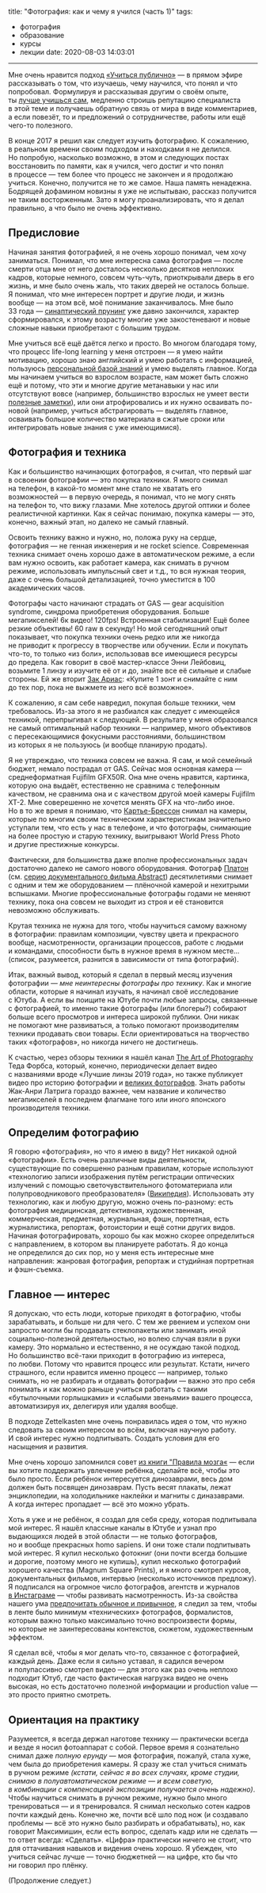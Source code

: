 title: "Фотография: как и чему я учился (часть 1)"
tags:
  - фотография
  - образование
  - курсы
  - лекции
date: 2020-08-03 14:03:01
---

Мне очень нравится подход [«Учиться публично»](https://verbaltovisual.mn.co/plans/40059) — в прямом эфире рассказывать о том, что изучаешь, чему научился, что понял и что попробовал. Формулируя и рассказывая другим о своём опыте, ты [лучше учишься сам](https://ru.wikipedia.org/wiki/%D0%A3%D1%87%D0%B5%D0%BD%D0%B8%D0%B5_%D1%87%D0%B5%D1%80%D0%B5%D0%B7_%D0%BE%D0%B1%D1%83%D1%87%D0%B5%D0%BD%D0%B8%D0%B5), медленно строишь репутацию специалиста в этой теме и получаешь обратную связь от мира в виде комментариев, а если повезёт, то и предложений о сотрудничестве, работы или ещё чего-то полезного.

В конце 2017 я решил как следует изучить фотографию. К сожалению, в реальном времени своим подходом и находками я не делился. Но попробую, насколько возможно, в этом и следующих постах восстановить по памяти, как я учился, чего достиг и что понял в процессе — тем более что процесс не закончен и я продолжаю учиться. Конечно, получится не то же самое. Наша память ненадежна. Бодрящей дофамином новизны я уже не испытываю, рассказ получится не таким восторженным. Зато я могу проанализировать, что я делал правильно, а что было не очень эффективно.


<!-- more -->

## Предисловие

Начиная занятия фотографией, я не очень хорошо понимал, чем хочу заниматься. Понимал, что мне интересна сама фотография — после смерти отца мне от него досталось несколько десятков неплохих кадров, которые немного, совсем чуть-чуть, приоткрывали дверь в его жизнь, и мне было очень жаль, что таких дверей не осталось больше. Я понимал, что мне интересен портрет и другие люди, и жизнь вообще — на этом всё, моё понимание заканчивалось. Мне было 33 года — [синаптический прунинг](https://ru.wikipedia.org/wiki/%D0%A1%D0%B8%D0%BD%D0%B0%D0%BF%D1%82%D0%B8%D1%87%D0%B5%D1%81%D0%BA%D0%B8%D0%B9_%D0%BF%D1%80%D1%83%D0%BD%D0%B8%D0%BD%D0%B3) уже давно закончился, характер сформировался, к этому возрасту многие уже закостеневают и новые сложные навыки приобретают с большим трудом. 

Мне учиться всё ещё даётся легко и просто. Во многом благодаря тому, что процесс life-long learning у меня отстроен — я умею найти мотивацию, хорошо знаю английский и умею работать с информацией, пользуюсь [персональной базой знаний](https://glebkalinin.com/thinking-tools/) и умею выделять главное. Когда мы начинаем учиться во взрослом возрасте, нам может быть сложно ещё и потому, что эти и многие другие метанавыки у нас или отсутствуют вовсе (например, большинство взрослых не умеет вести [полезные заметки](/thinking-tools/)), или они атрофировались и их нужно осваивать по-новой (например, учиться абстрагировать — выделять главное, осваивать большое количество материала в сжатые сроки или интегрировать новые знания с уже имеющимися).



## Фотография и техника

Как и большинство начинающих фотографов, я считал, что первый шаг в освоении фотографии — это покупка техники. Я много снимал на телефон, в какой-то момент мне стало не хватать его возможностей — в первую очередь, я понимал, что не могу снять на телефон то, что вижу глазами. Мне хотелось другой оптики и более реалистичной картинки. Как я сейчас понимаю, покупка камеры — это, конечно, важный этап, но далеко не самый главный. 

Освоить технику важно и нужно, но, положа руку на сердце, фотография — не генная инженерия и не rocket science. Современная техника снимает очень хорошо даже в автоматическом режиме, а если вам нужно освоить, как работает камера, как снимать в ручном режиме, использовать импульсный свет и т.д., то вся нужная теория, даже с очень большой детализацией, точно уместится в 100 академических часов.

Фотографы часто начинают страдать от GAS — gear acquisition syndrome, синдрома приобретения оборудования. Больше мегапикселей! 6к видео! 120fps! Встроенная стабилизация! Ещё более резкие объективы! 60 raw в секунду! Но мой сегодняшний опыт показывает, что покупка техники очень редко или же никогда не приводит к прогрессу в творчестве или обучении. Если и покупать что-то, то только &laquo;из боли&raquo;, использовав все имеющиеся ресурсы до предела. Как говорит в своё мастер-классе Энни Лейбовиц, возьмите 1 линзу и изучите её от и до, знайте все её сильные и слабые стороны. Ей же вторит [Зак Ариас](https://www.zackarias.com/): &laquo;Купите 1 зонт и снимайте с ним до тех пор, пока не выжмете из него всё возможное&raquo;.

К сожалению, я сам себе навредил, покупая больше техники, чем требовалось. Из-за этого я не разбиался как следует с имеющейся техникой, перепрыгивал к следующей. В результате у меня образовался не самый оптимальный набор техники — например, много объективов с пересекающимися фокусными расстояниями, большинством из которых я не пользуюсь (и вообще планирую продать).

Я не утвреждаю, что техника совсем не важна. Я сам, и мой семейный бюджет, немало пострадал от GAS. Сейчас моя основная камера — среднеформатная Fujifilm GFX50R. Она мне очень нравится, картинка, которую она выдаёт, естественно не сравнима с телефонным качеством, не сравнима она и с качеством другой моей камеры Fujifilm XT-2. Мне соверешенно не хочется менять GFX на что-либо иное. Но в то же время я понимаю, что [Картье-Брессон](https://ru.wikipedia.org/wiki/%D0%9A%D0%B0%D1%80%D1%82%D1%8C%D0%B5-%D0%91%D1%80%D0%B5%D1%81%D1%81%D0%BE%D0%BD,_%D0%90%D0%BD%D1%80%D0%B8) снимал на камеры, которые по многим своим техническим характеристикам значительно уступали тем, что есть у нас в телефоне, и что фотографы, снимающие на более простую и старую технику, выигрывают World Press Photo и другие престижные конкурсы.

Фактически, для большинства даже вполне профессиональных задач достаточно далеко не самого нового оборудования. Фотограф [Платон](http://www.platonphoto.com/) (см. [серию документального фильма Abstract](https://www.youtube.com/watch?v=BDpqt-haLLM)) десятилетиями снимает с одним и тем же оборудованием — плёночной камерой и нехитрыми вспышками. Многие профессиональные фотографы годами не меняют технику, пока она совсем не выходит из строя и её становится невозможно обслуживать. 

Крутая техника не нужна для того, чтобы научиться самому важному в фотографии: правилам композиции, чувству цвета и прекрасного вообще, насмотренности, организации процессов, работе с людьми и командами, способности быть в нужное время в нужном месте... (список, разумеется, разнится в зависимости от типа фотографий).

Итак, важный вывод, который я сделал в первый месяц изучения фотографии — *мне неинтересны фотографы про технику*. Как и многие области, которые я начинал изучать, я начинал своё исследование с Ютуба. А если вы поищите на Ютубе почти любые запросы, связанные с фотографией, то именно такие фотографы (или блогеры?) собирают больше всего просмотров и интереса широкой публики. Они никак не помогают мне развиваться, а только помогают производителям техники продавать свои товары. Если ориентироваться на творчество таких &laquo;фотографов&raquo;, но никогда ничего не достигнешь.

К счастью, через обзоры техники я нашёл канал [The Art of Photography](https://www.youtube.com/user/theartofphotography) Теда Форбса, который, конечно, периодически делает видео с названиями вроде &laquo;Лучшие линзы 2019 года&raquo;, но также публикует видео про историю фотографии и [великих фотографов](https://www.youtube.com/playlist?list=PLGEE7pGLuppS6Wn-FHetQPfo0QbeDiTYe). Знать работы Жак-Анри Латрига гораздо важнее, чем название и количество мегапикселей в последнем флагмане того или иного японского производителя техники.


## Определим фотографию

Я говорю &laquo;фотография&raquo;, но что я имею в виду? Нет никакой одной &laquo;фотографии&raquo;. Есть очень различные виды деятельности, существующие по совершенно разным правилам, которые используют &laquo;технологию записи изображения путём регистрации оптических излучений с помощью светочувствительного фотоматериала или полупроводникового преобразователя&raquo; ([Википедия](https://ru.wikipedia.org/wiki/%D0%A4%D0%BE%D1%82%D0%BE%D0%B3%D1%80%D0%B0%D1%84%D0%B8%D1%8F)). Использовать эту технологию, как и любую другую, можно очень по-разному: есть фотография медицинская, детективная, художественная, коммерческая, предметная, журнальная, фэшн, портетная, есть журналистика, репортаж, фотоистории и ещё сотни других видов. Начиная фотографировать, хорошо бы как можно скорее определиться с направлением, в котором вы планируете работать. Я до конца не определился до сих пор, но у меня есть интересные мне направления: жанровая фотография, репортаж и студийная портретная и фэшн-съемка.


## Главное — интерес

Я допускаю, что есть люди, которые приходят в фотографию, чтобы зарабатывать, и больше ни для чего. С тем же рвением и успехом они запросто могли бы продавать стеклопакеты или занимать иной социально-полезной деятельностью, но волею случая взяли в руки камеру. Это нормально и естественно, я не осуждаю такой подход. Но большинство всё-таки приходит в фотографию из интереса, по любви. Потому что нравится процесс или результат. Кстати, ничего страшного, если нравится именно процесс — например, только снимать, но не разбирать и отдавать фотографии — важно это про себя понимать и как можно раньше учиться работать с такими &laquo;бутылочными горлышками&raquo; и &laquo;слабыми звеньями&raquo; вашего процесса, автоматизируя их, делегируя или удаляя вообще. 

В подходе Zettelkasten мне очень понравилась идея о том, что нужно следовать за своим интересом во всём, включая научную работу. И свой интерес нужно подпитывать. Создать условия для его насыщения и развития. 

Мне очень хорошо запомнился совет [из книги &quot;Правила мозга&laquo;](/brain-rules-and-publishing/) — если вы хотите поддержать увлечение ребёнка, сделайте всё, чтобы это было просто. Если ребёнок интересуется динозаврами, весь дом должен быть посвящен динозаврам. Пусть весят плакаты, лежат энциклопедии, на холодильнике наклейки и магниты с диназаврами. А когда интерес пропадает — всё это можно убрать.

Хоть я уже и не ребёнок, я создал для себя среду, которая подпитывала мой интерес. Я нашёл классные каналы в Ютубе и узнал про выдающихся людей в этой области — не только фотографов, но и вообще прекрасных homo sapiens. И они тоже стали подпитывать мой интерес. Я купил несколько фотокниг (они почти всегда большие и дорогие, поэтому много не купишь), купил несколько фотографий хорошего качества (Magnum Square Prints), и я много смотрел курсов, документальных фильмов, интервью (несколько источников предложу). Я подписался на огромное число фотографов, агентств и журналов [в Инстаграме](https://instagram.com/glebkalinin) — чтобы развивать насмотренность. Из-за свойства нашего ума [предпочитать обычное и привычное](https://glebkalinin.com/vincent-icke-koinophilia/), я следил за тем, чтобы в ленте было минимум &laquo;технических&raquo; фотографов, формалистов, которым важно только максимально точно воспроизвести формы, но которые не заинтересованы контекстов, сюжетом, художественным эффектом. 

Я сделал всё, чтобы я мог делать что-то, связанное с фотографией, каждый день. Даже если я сильно уставал, я садился вечером и полупассивно смотрел видео — для этого как раз очень неплохо подходит Ютуб, где часто фактическая нагрузка видео не очень высокая, но есть достаточно полезной информации и production value — это просто приятно смотреть.

## Ориентация на практику

Разумеется, я всегда держал наготове технику — практически всегда и везде я носил фотоаппарат с собой. Первое время я сознательно снимал даже *полную ерунду* — моя фотография, пожалуй, стала хуже, чем была до приобретения камеры. Я сразу же стал учиться снимать в ручном режиме *(кстати, сейчас я во всех случаях, кроме студии, снимаю в полуавтоматическом режиме — и всем советую, в комбинации с компенсацией экспозиции получается очень надежно)*. Чтобы научиться снимать в ручном режиме, нужно было много тренироваться — и я тренировался. Я снимал несколько сотен кадров почти каждый день. Конечно же, почти всё шло под нож (и создавало проблемы — всё это нужно было разбирать и обрабатывать), но, как говорит Максимишин, если есть вопрос, сделать кадр или не сделать — то ответ всегда: &laquo;Сделать&raquo;. &laquo;Цифра&raquo; практически ничего не стоит, что для оттачивания навыков и видения очень хорошо. Я убежден, что учиться сейчас лучше — точно бюджетней — на цифре, кто бы что ни говорил про плёнку.

(Продолжение следует.)